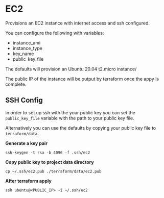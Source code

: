 # EC2

Provisions an EC2 instance with internet access and ssh configured.

You can configure the following with variables:

- instance_ami
- instance_type
- key_name
- public_key_file

The defaults will provision an Ubuntu 20.04 t2.micro instance/

The public IP of the instance will be output by terraform once the appy is complete.

## SSH Config
In order to set up ssh with the your public key you can set the `public_key_file` variable with the path to your public key file.

Alternatively you can use the defaults by copying your public key file to `terraform/data`.

**Generate a key pair**
```
ssh-keygen -t rsa -b 4096 -f .ssh/ec2
```

**Copy public key to project data directory**
```
cp ~/.ssh/ec2.pub ./terraform/data/ec2.pub
```

**After terraform apply**
```
ssh ubuntu@<PUBLIC_IP> -i ~/.ssh/ec2
```